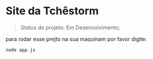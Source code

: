 # Site da Tchêstorm
> Status do projeto: Em Desenvolvimento;

para rodar esse prejto na sua maquinam por favor digite:
```
node app.js
```
